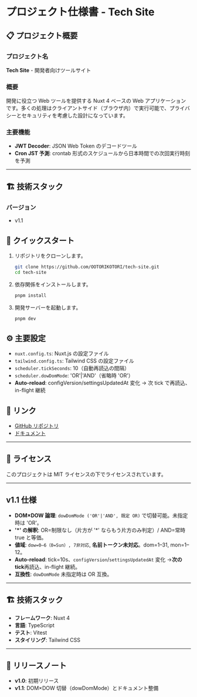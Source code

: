 # プロジェクト仕様書 - Tech Site

## 📋 プロジェクト概要

### プロジェクト名

**Tech Site** - 開発者向けツールサイト

### 概要

開発に役立つ Web ツールを提供する Nuxt 4 ベースの Web アプリケーションです。多くの処理はクライアントサイド（ブラウザ内）で実行可能で、プライバシーとセキュリティを考慮した設計になっています。

### 主要機能

- **JWT Decoder**: JSON Web Token のデコードツール
- **Cron JST 予測**: crontab 形式のスケジュールから日本時間での次回実行時刻を予測

---

## 🏗️ 技術スタック

### バージョン

- v1.1

## 🚀 クイックスタート

1. リポジトリをクローンします。
   ```bash
   git clone https://github.com/OOTORIKOTORI/tech-site.git
   cd tech-site
   ```
2. 依存関係をインストールします。
   ```bash
   pnpm install
   ```
3. 開発サーバーを起動します。
   ```bash
   pnpm dev
   ```

## ⚙️ 主要設定

- `nuxt.config.ts`: Nuxt.js の設定ファイル
- `tailwind.config.ts`: Tailwind CSS の設定ファイル
- `scheduler.tickSeconds`: 10（自動再読込の間隔）
- `scheduler.dowDomMode`: 'OR'|'AND'（省略時 'OR'）
- **Auto-reload**: configVersion/settingsUpdatedAt 変化 → 次 tick で再読込、in-flight 継続

## 🔗 リンク

- [GitHub リポジトリ](https://github.com/OOTORIKOTORI/tech-site)
- [ドキュメント](https://tech-site-docs.com)

---

## 📄 ライセンス

このプロジェクトは MIT ライセンスの下でライセンスされています。

---

## v1.1 仕様

- **DOM×DOW 論理**: `dowDomMode ('OR'|'AND', 既定 OR)` で切替可能。未指定時は 'OR'。
- **'\*' の解釈**: OR=制限なし（片方が '\*' ならもう片方のみ判定）/ AND=常時 true と等価。
- **値域**: `dow=0–6（0=Sun）, 7非対応`, **名前トークン未対応**。dom=1–31, mon=1–12。
- **Auto-reload**: tick=10s、`configVersion`/`settingsUpdatedAt` 変化 →**次の tick**再読込、in-flight 継続。
- **互換性**: `dowDomMode` 未指定時は OR 互換。

---

## 🏗️ 技術スタック

- **フレームワーク**: Nuxt 4
- **言語**: TypeScript
- **テスト**: Vitest
- **スタイリング**: Tailwind CSS

---

## 📅 リリースノート

- **v1.0**: 初期リリース
- **v1.1**: DOM×DOW 切替（dowDomMode）とドキュメント整備
